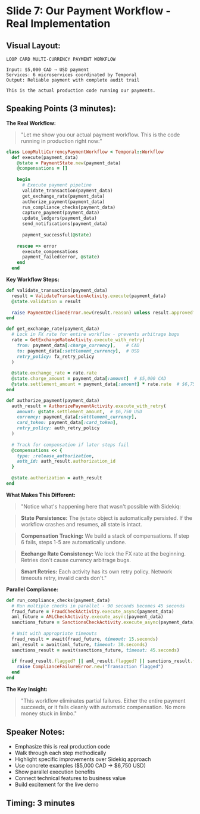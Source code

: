 # Slide 7: Our Payment Workflow - Real Implementation

## Visual Layout:
```
LOOP CARD MULTI-CURRENCY PAYMENT WORKFLOW

Input: $5,000 CAD → USD payment
Services: 6 microservices coordinated by Temporal
Output: Reliable payment with complete audit trail

This is the actual production code running our payments.
```

## Speaking Points (3 minutes):

**The Real Workflow:**
> "Let me show you our actual payment workflow. This is the code running in production right now:"

```ruby
class LoopMultiCurrencyPaymentWorkflow < Temporal::Workflow
  def execute(payment_data)
    @state = PaymentState.new(payment_data)
    @compensations = []
    
    begin
      # Execute payment pipeline
      validate_transaction(payment_data)
      get_exchange_rate(payment_data)
      authorize_payment(payment_data)
      run_compliance_checks(payment_data)
      capture_payment(payment_data)
      update_ledgers(payment_data)
      send_notifications(payment_data)
      
      payment_successful(@state)
      
    rescue => error
      execute_compensations
      payment_failed(error, @state)
    end
  end
```

**Key Workflow Steps:**
```ruby
def validate_transaction(payment_data)
  result = ValidateTransactionActivity.execute(payment_data)
  @state.validation = result
  
  raise PaymentDeclinedError.new(result.reason) unless result.approved?
end

def get_exchange_rate(payment_data)
  # Lock in FX rate for entire workflow - prevents arbitrage bugs
  rate = GetExchangeRateActivity.execute_with_retry(
    from: payment_data[:charge_currency],    # CAD
    to: payment_data[:settlement_currency],  # USD
    retry_policy: fx_retry_policy
  )
  
  @state.exchange_rate = rate.rate
  @state.charge_amount = payment_data[:amount]  # $5,000 CAD
  @state.settlement_amount = payment_data[:amount] * rate.rate  # $6,750 USD
end

def authorize_payment(payment_data)
  auth_result = AuthorizePaymentActivity.execute_with_retry(
    amount: @state.settlement_amount,  # $6,750 USD
    currency: payment_data[:settlement_currency],
    card_token: payment_data[:card_token],
    retry_policy: auth_retry_policy
  )
  
  # Track for compensation if later steps fail
  @compensations << {
    type: :release_authorization,
    auth_id: auth_result.authorization_id
  }
  
  @state.authorization = auth_result
end
```

**What Makes This Different:**
> "Notice what's happening here that wasn't possible with Sidekiq:

> **State Persistence:** The `@state` object is automatically persisted. If the workflow crashes and resumes, all state is intact.

> **Compensation Tracking:** We build a stack of compensations. If step 6 fails, steps 1-5 are automatically undone.

> **Exchange Rate Consistency:** We lock the FX rate at the beginning. Retries don't cause currency arbitrage bugs.

> **Smart Retries:** Each activity has its own retry policy. Network timeouts retry, invalid cards don't."

**Parallel Compliance:**
```ruby
def run_compliance_checks(payment_data)
  # Run multiple checks in parallel - 90 seconds becomes 45 seconds
  fraud_future = FraudCheckActivity.execute_async(payment_data)
  aml_future = AMLCheckActivity.execute_async(payment_data)
  sanctions_future = SanctionsCheckActivity.execute_async(payment_data)
  
  # Wait with appropriate timeouts
  fraud_result = await(fraud_future, timeout: 15.seconds)
  aml_result = await(aml_future, timeout: 30.seconds)
  sanctions_result = await(sanctions_future, timeout: 45.seconds)
  
  if fraud_result.flagged? || aml_result.flagged? || sanctions_result.flagged?
    raise ComplianceFailureError.new("Transaction flagged")
  end
end
```

**The Key Insight:**
> "This workflow eliminates partial failures. Either the entire payment succeeds, or it fails cleanly with automatic compensation. No more money stuck in limbo."

## Speaker Notes:
- Emphasize this is real production code
- Walk through each step methodically
- Highlight specific improvements over Sidekiq approach
- Use concrete examples ($5,000 CAD → $6,750 USD)
- Show parallel execution benefits
- Connect technical features to business value
- Build excitement for the live demo

## Timing: 3 minutes